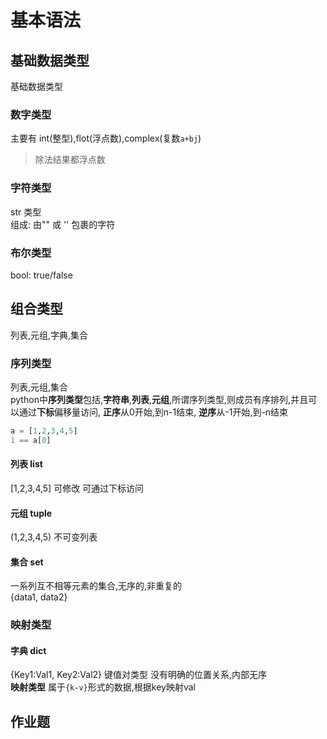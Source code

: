 # 基本语法

## 基础数据类型

基础数据类型

### 数字类型

主要有 int(整型),flot(浮点数),complex(复数`a+bj`)

> 除法结果都浮点数

<!-- | 进制 | 格式 | 输出 | -->

### 字符类型

str 类型  
组成: 由"" 或 '' 包裹的字符

### 布尔类型

bool: true/false

## 组合类型

列表,元组,字典,集合

### 序列类型

列表,元组,集合  
python中**序列类型**包括,**字符串**,**列表**,**元组**,所谓序列类型,则成员有序排列,并且可以通过**下标**偏移量访问, **正序**从0开始,到n-1结束, **逆序**从-1开始,到-n结束  

```python
a = [1,2,3,4,5]
1 == a[0]

```

#### 列表 list

[1,2,3,4,5] 可修改 可通过下标访问

#### 元组 tuple

(1,2,3,4,5) 不可变列表

#### 集合 set

一系列互不相等元素的集合,无序的,非重复的  
{data1, data2}

### 映射类型

#### 字典 dict

{Key1:Val1, Key2:Val2} 键值对类型 没有明确的位置关系,内部无序  
**映射类型** 属于`{k-v}`形式的数据,根据key映射val

## 作业题

<!-- 列表属于(序列)类型,元组属于(序列类型),字典属于映射类型   -->
